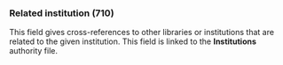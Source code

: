 ### Related institution (710)

This field gives cross-references to other libraries or institutions that are related to the given institution. This
field is linked to the **Institutions** authority file.
